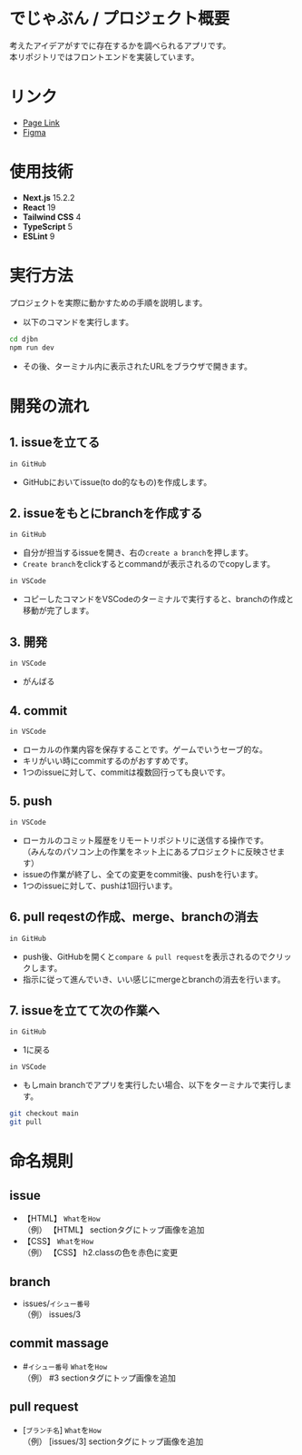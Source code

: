 # でじゃぶん / プロジェクト概要

考えたアイデアがすでに存在するかを調べられるアプリです。  
本リポジトリではフロントエンドを実装しています。

# リンク
- [Page Link](https://djbn.vercel.app/)  
- [Figma](https://www.figma.com/design/9vIOKhWWfA2Lcvf9Fg3vFT/%E9%A7%86%E3%81%91%E5%87%BA%E3%81%97%E3%83%8F%E3%83%B3%E3%82%BF%E3%83%BC?node-id=0-1&p=f&t=2sG9FZXZxNcJYV19-0)

# 使用技術

- **Next.js** 15.2.2
- **React** 19
- **Tailwind CSS** 4
- **TypeScript** 5
- **ESLint** 9

# 実行方法

プロジェクトを実際に動かすための手順を説明します。
- 以下のコマンドを実行します。

```bash
cd djbn
npm run dev
```

- その後、ターミナル内に表示されたURLをブラウザで開きます。

# 開発の流れ
## 1. issueを立てる
`in GitHub`
- GitHubにおいてissue(to do的なもの)を作成します。

## 2. issueをもとにbranchを作成する

`in GitHub`
- 自分が担当するissueを開き、右の`create a branch`を押します。
- `Create branch`をclickするとcommandが表示されるのでcopyします。

`in VSCode`  
- コピーしたコマンドをVSCodeのターミナルで実行すると、branchの作成と移動が完了します。


## 3. 開発
`in VSCode`
- がんばる

## 4. commit
`in VSCode`
- ローカルの作業内容を保存することです。ゲームでいうセーブ的な。
- キリがいい時にcommitするのがおすすめです。
- 1つのissueに対して、commitは複数回行っても良いです。

## 5. push
`in VSCode`
- ローカルのコミット履歴をリモートリポジトリに送信する操作です。  
（みんなのパソコン上の作業をネット上にあるプロジェクトに反映させます）
- issueの作業が終了し、全ての変更をcommit後、pushを行います。
- 1つのissueに対して、pushは1回行います。

## 6. pull reqestの作成、merge、branchの消去
`in GitHub`
- push後、GitHubを開くと`compare & pull request`を表示されるのでクリックします。
- 指示に従って進んでいき、いい感じにmergeとbranchの消去を行います。

## 7. issueを立てて次の作業へ
`in GitHub`
- 1に戻る 

`in VSCode`
- もしmain branchでアプリを実行したい場合、以下をターミナルで実行します。
```bash
git checkout main
git pull
```

# 命名規則
## issue

- 【HTML】 `What`を`How`  
  （例）  【HTML】 sectionタグにトップ画像を追加  
- 【CSS】 `What`を`How`  
  （例）  【CSS】 h2.classの色を赤色に変更  

## branch

- issues/`イシュー番号`  
  （例）  issues/3

## commit massage
- #`イシュー番号` `What`を`How`  
  （例）  #3 sectionタグにトップ画像を追加

## pull request
- [`ブランチ名`] `What`を`How`  
  （例）  [issues/3] sectionタグにトップ画像を追加
